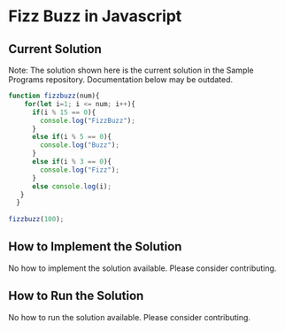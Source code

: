# Fizz Buzz in Javascript

## Current Solution

Note: The solution shown here is the current solution in the Sample Programs repository. Documentation below may be outdated.

```Javascript
function fizzbuzz(num){
    for(let i=1; i <= num; i++){
      if(i % 15 == 0){
        console.log("FizzBuzz");
      }
      else if(i % 5 == 0){
        console.log("Buzz");
      }
      else if(i % 3 == 0){
        console.log("Fizz");
      }
      else console.log(i);
   }
  }
  
fizzbuzz(100);

```

## How to Implement the Solution

No how to implement the solution available. Please consider contributing.

## How to Run the Solution

No how to run the solution available. Please consider contributing.